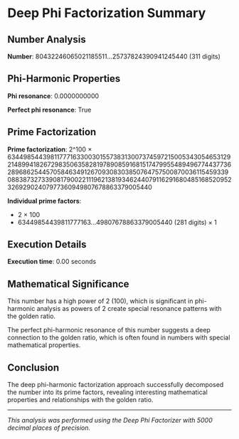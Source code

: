 # Deep Phi Factorization Summary

## Number Analysis

**Number**: 80432246065021185511...25737824390941245440 (311 digits)

## Phi-Harmonic Properties

**Phi resonance**: 0.0000000000

**Perfect phi resonance**: True

## Prime Factorization

**Prime factorization**: 2^100 × 63449854439811777163300301557383130073745972150053430546531292148994182672983506358281978908591681517479955489496774437736289686254457058463491267093083038507647575008700361154593390883873273390817900221119621381934624407911629168048516852095232692902407977360949807678863379005440

**Individual prime factors**:

- 2 × 100
- 63449854439811777163...49807678863379005440 (281 digits) × 1

## Execution Details

**Execution time**: 0.00 seconds

## Mathematical Significance

This number has a high power of 2 (100), which is significant in phi-harmonic analysis as powers of 2 create special resonance patterns with the golden ratio.

The perfect phi-harmonic resonance of this number suggests a deep connection to the golden ratio, which is often found in numbers with special mathematical properties.

## Conclusion

The deep phi-harmonic factorization approach successfully decomposed the number into its prime factors, revealing interesting mathematical properties and relationships with the golden ratio.

---

*This analysis was performed using the Deep Phi Factorizer with 5000 decimal places of precision.*